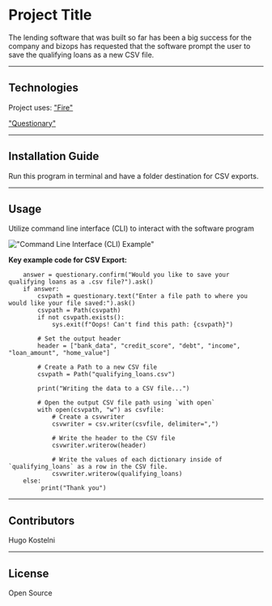 # Project Title

The lending software that was built so far has been a big success for the company and bizops has requested that the software prompt the user to save the qualifying loans as a new CSV file.

---

## Technologies

Project uses:
["Fire"](https://github.com/google/python-fire)

["Questionary"](https://questionary.readthedocs.io/en/stable/index.html)

---

## Installation Guide

Run this program in terminal and have a folder destination for CSV exports.



---

## Usage

Utilize command line interface (CLI) to interact with the software program

!["Command Line Interface (CLI) Example"](https://initialcommit.com/img/initialcommit/how-to-paste-in-git-bash.png)

**Key example code for CSV Export:**
```
    answer = questionary.confirm("Would you like to save your qualifying loans as a .csv file?").ask()
    if answer:
        csvpath = questionary.text("Enter a file path to where you would like your file saved:").ask()
        csvpath = Path(csvpath)
        if not csvpath.exists():
            sys.exit(f"Oops! Can't find this path: {csvpath}")

        # Set the output header
        header = ["bank_data", "credit_score", "debt", "income", "loan_amount", "home_value"]

        # Create a Path to a new CSV file
        csvpath = Path("qualifying_loans.csv")

        print("Writing the data to a CSV file...")

        # Open the output CSV file path using `with open`
        with open(csvpath, "w") as csvfile:
            # Create a csvwriter
            csvwriter = csv.writer(csvfile, delimiter=",")

            # Write the header to the CSV file
            csvwriter.writerow(header)

            # Write the values of each dictionary inside of `qualifying_loans` as a row in the CSV file.
            csvwriter.writerow(qualifying_loans)
    else:
         print("Thank you")
```

---

## Contributors

Hugo Kostelni

---

## License

Open Source

